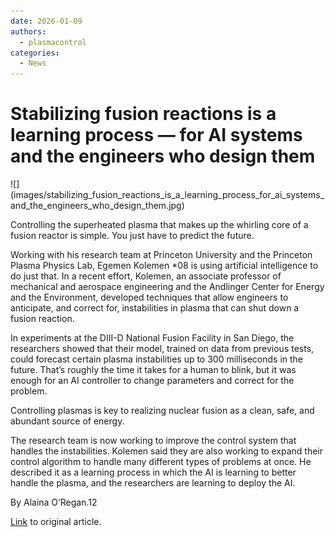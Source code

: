 ```yaml
---
date: 2026-01-09
authors:
  - plasmacontrol
categories:
  - News
---
```


# Stabilizing fusion reactions is a learning process — for AI systems and the engineers who design them 

<div class="post-title-image" markdown="span">
![](images/stabilizing_fusion_reactions_is_a_learning_process_for_ai_systems_and_the_engineers_who_design_them.jpg)
</div>


Controlling the superheated plasma that makes up the whirling core of a fusion reactor is simple. You just have to predict the future. 

<!-- more -->

Working with his research team at Princeton University and the Princeton Plasma Physics Lab, Egemen Kolemen *08 is using artificial intelligence to do just that. In a recent effort, Kolemen, an associate professor of mechanical and aerospace engineering and the Andlinger Center for Energy and the Environment, developed techniques that allow engineers to anticipate, and correct for, instabilities in plasma that can shut down a fusion reaction. 

In experiments at the DIII-D National Fusion Facility in San Diego, the researchers showed that their model, trained on data from previous tests, could forecast certain plasma instabilities up to 300 milliseconds in the future. That’s roughly the time it takes for a human to blink, but it was enough for an AI controller to change parameters and correct for the problem. 

Controlling plasmas is key to realizing nuclear fusion as a clean, safe, and abundant source of energy.

The research team is now working to improve the control system that handles the instabilities. Kolemen said they are also working to expand their control algorithm to handle many different types of problems at once. He described it as a learning process in which the AI is learning to better handle the plasma, and the researchers are learning to deploy the AI. 

By Alaina O’Regan.12

[Link](https://engineering.princeton.edu/news/2024/12/20/stabilizing-fusion-reactions-learning-process-ai-systems-and-engineers-who-design-them) to original article.